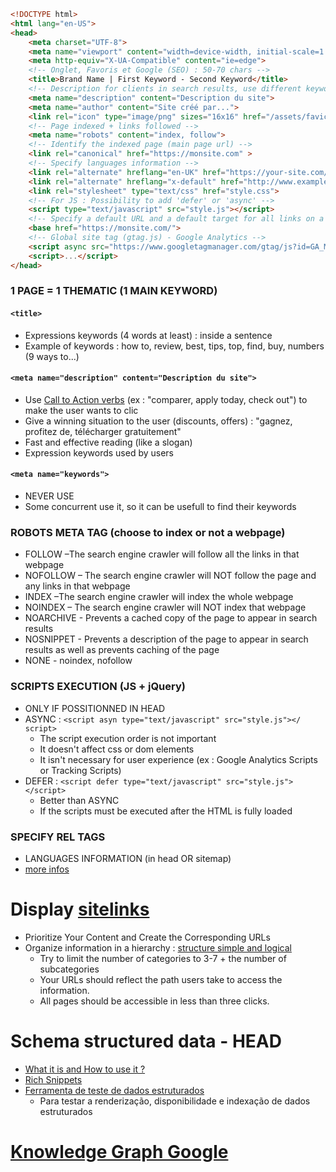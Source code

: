 ```html
<!DOCTYPE html>
<html lang="en-US">
<head>
    <meta charset="UTF-8">
    <meta name="viewport" content="width=device-width, initial-scale=1.0">
    <meta http-equiv="X-UA-Compatible" content="ie=edge">
    <!-- Onglet, Favoris et Google (SEO) : 50-70 chars -->
    <title>Brand Name | First Keyword - Second Keyword</title>
    <!-- Description for clients in search results, use different keywords : 130-150 characters -->
    <meta name="description" content="Description du site">
    <meta name="author" content="Site créé par...">
    <link rel="icon" type="image/png" sizes="16x16" href="/assets/favicon-16x16.png">
    <!-- Page indexed + links followed -->
    <meta name="robots" content="index, follow">
    <!-- Identify the indexed page (main page url) -->
    <link rel="canonical" href="https://monsite.com" >
    <!-- Specify languages information -->
    <link rel="alternate" hreflang="en-UK" href="https://your-site.com/en/">
    <link rel="alternate" hreflang="x-default" href="http://www.example.com/">
    <link rel="stylesheet" type="text/css" href="style.css">
    <!-- For JS : Possibility to add 'defer' or 'async' -->
    <script type="text/javascript" src="style.js"></script>
    <!-- Specify a default URL and a default target for all links on a page -->
    <base href="https://monsite.com/">
    <!-- Global site tag (gtag.js) - Google Analytics -->
    <script async src="https://www.googletagmanager.com/gtag/js?id=GA_MEASUREMENT_ID"></script>
    <script>...</script>
</head>
```

### 1 PAGE = 1 THEMATIC (1 MAIN KEYWORD)
#### `<title>`
- Expressions keywords (4 words at least) : inside a sentence
- Example of keywords : how to, review, best, tips, top, find, buy, numbers (9 ways to...)
#### `<meta name="description" content="Description du site">`
- Use [Call to Action verbs](https://www.beacontechnologies.com/blog/2009/12/100-call-to-action-keywords-for-ad-campaigns/) (ex : "comparer, apply today, check out") to make the user wants to clic
- Give a winning situation to the user (discounts, offers) : "gagnez, profitez de, télécharger gratuitement"
- Fast and effective reading (like a slogan)
- Expression keywords used by users
#### `<meta name="keywords">`
- NEVER USE
- Some concurrent use it, so it can be usefull to find their keywords

### ROBOTS META TAG (choose to index or not a webpage)
- FOLLOW –The search engine crawler will follow all the links in that webpage
- NOFOLLOW – The search engine crawler will NOT follow the page and any links in that webpage
- INDEX –The search engine crawler will index the whole webpage
- NOINDEX – The search engine crawler will NOT index that webpage
- NOARCHIVE - Prevents a cached copy of the page to appear in search results
- NOSNIPPET - Prevents a description of the page to appear in search results as well as prevents caching of the page
- NONE - noindex, nofollow

### SCRIPTS EXECUTION (JS + jQuery)
- ONLY IF POSSITIONNED IN HEAD
- ASYNC : `<script asyn type="text/javascript" src="style.js"></ script>`
    - The script execution order is not important
    - It doesn't affect css or dom elements
    - It isn't necessary for user experience (ex : Google Analytics Scripts or Tracking Scripts)
- DEFER : `<script defer type="text/javascript" src="style.js"></script>`
    - Better than ASYNC
    - If the scripts must be executed after the HTML is fully loaded

### SPECIFY REL TAGS
- LANGUAGES INFORMATION (in head OR sitemap)
- [more infos](https://www.singlegrain.com/seo/beginners-guide-properly-using-rel-tags-improve-sites-rankings/)


# Display [sitelinks](https://user.oc-static.com/upload/2019/06/17/15607740164582_Example%20of%20sitelinks%20for%20Netflix.jpg)
- Prioritize Your Content and Create the Corresponding URLs
- Organize information in a hierarchy : [structure simple and logical](https://user.oc-static.com/upload/2019/07/17/15633786828122_Capture%20d%E2%80%99e%CC%81cran%202019-07-17%20a%CC%80%2017.49.54.png)
  - Try to limit the number of categories to 3-7 + the number of subcategories
  - Your URLs should reflect the path users take to access the information.
  - All pages should be accessible in less than three clicks.

# Schema structured data - HEAD
- [What it is and How to use it ?](https://raventools.com/site-auditor/seo-guide/schema-structured-data)
- [Rich Snippets](https://backlinko.com/hub/seo/snippets)
- [Ferramenta de teste de dados estruturados](https://search.google.com/structured-data/testing-tool/u/0/)
    - Para testar a renderização, disponibilidade e indexação de dados estruturados
    
# [Knowledge Graph Google](https://developers.google.com/knowledge-graph/how-tos/search-widget)
